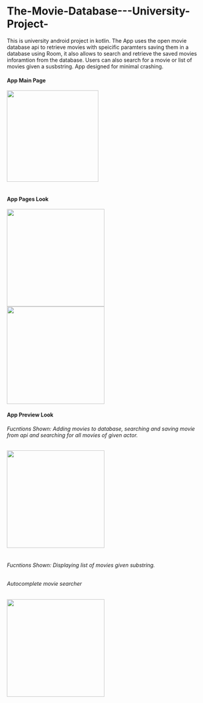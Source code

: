 # The-Movie-Database---University-Project-

This is university android project in kotlin.
The App uses the open movie database api to retrieve movies with speicific paramters saving them in a database using Room, it also allows to search and retrieve the saved movies inforamtion from the database.
Users can also search for a movie or list of movies given a susbstring.
App designed for minimal crashing.


#### App Main Page

<img width="242" src="https://user-images.githubusercontent.com/46162359/208148615-150aed89-6669-4194-bf7f-4a3f752a2d0f.png">

<br clear="left"/>
<br clear="left"/>

#### App Pages Look


<img width="258" src="https://user-images.githubusercontent.com/46162359/208149262-cc1870db-435d-4dec-a47a-a35011014754.png">
<img width="258" src="https://user-images.githubusercontent.com/46162359/208149265-74e227ce-9324-47c1-b113-8470a8638277.png">


#### App Preview Look

###### Fucntions Shown: Adding movies to database, searching and saving movie from api and searching for all movies of given actor. 


<img width="258" src="https://user-images.githubusercontent.com/46162359/208167859-c27c6794-990b-4bb7-856c-867cbfd8a0ef.mov">

<br clear="left"/>
<br clear="left"/>

###### Fucntions Shown: Displaying list of movies given substring.
###### Autocomplete movie searcher

<img width="258" src="https://user-images.githubusercontent.com/46162359/208169009-6c92a4c8-9d19-4a7f-b434-7c66d302510a.mov">
